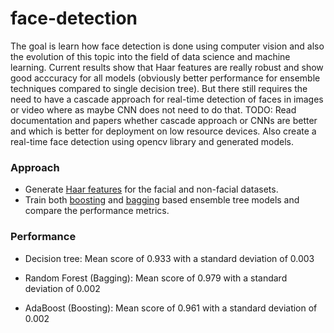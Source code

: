 # face-detection
The goal is learn how face detection is done using computer vision and also the evolution of this topic into the field of data science and machine learning. Current results show that Haar features are really robust and show good acccuracy for all models (obviously better performance for ensemble techniques compared to single decision tree). But there still requires the need to have a cascade approach for real-time detection of faces in images or video where as maybe CNN does not need to do that. 
TODO: Read documentation and papers whether cascade approach or CNNs are better and which is better for deployment on low resource devices. Also create a real-time face detection using opencv library and generated models. 

### Approach 
- Generate [Haar features](https://github.com/tusharparimi/face-detection/issues/1) for the facial and non-facial datasets.
- Train both [boosting](https://github.com/tusharparimi/face-detection/issues/2) and [bagging](https://github.com/tusharparimi/face-detection/issues/5) based ensemble tree models and compare the performance metrics.

### Performance
- Decision tree:
Mean score of 0.933 with a standard deviation of 0.003

- Random Forest (Bagging):
Mean score of 0.979 with a standard deviation of 0.002

- AdaBoost (Boosting):
Mean score of 0.961 with a standard deviation of 0.002
